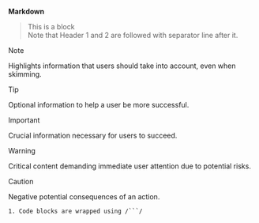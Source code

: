  **Markdown**

> This is a block
> <br>
> Note that Header 1 and 2 are followed with separator line after it.


> [!NOTE] 
> Highlights information that users should take into account, even when skimming.

> [!TIP]
> Optional information to help a user be more successful.

> [!IMPORTANT]  
> Crucial information necessary for users to succeed.

> [!WARNING]  
> Critical content demanding immediate user attention due to potential risks.

> [!CAUTION]
> Negative potential consequences of an action.


```
1. Code blocks are wrapped using /```/

```

